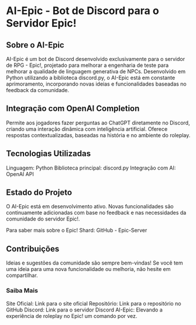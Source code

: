 # AI-Epic - Bot de Discord para o Servidor Epic!

## Sobre o AI-Epic
AI-Epic é um bot de Discord desenvolvido exclusivamente para o servidor de RPG - Epic!, projetado para melhorar a engenharia de teste para melhorar a qualidade de linguagem generativa de NPCs. Desenvolvido em Python utilizando a biblioteca discord.py, o AI-Epic está em constante aprimoramento, incorporando novas ideias e funcionalidades baseadas no feedback da comunidade.

## Integração com OpenAI Completion

Permite aos jogadores fazer perguntas ao ChatGPT diretamente no Discord, criando uma interação dinâmica com inteligência artificial.
Oferece respostas contextualizadas, baseadas na história e no ambiente do roleplay.

## Tecnologias Utilizadas
Linguagem: Python
Biblioteca principal: discord.py
Integração com AI: OpenAI API

## Estado do Projeto
O AI-Epic está em desenvolvimento ativo. Novas funcionalidades são continuamente adicionadas com base no feedback e nas necessidades da comunidade do servidor Epic!.

Para saber mais sobre o Epic! Shard: GitHub - Epic-Server

## Contribuições
Ideias e sugestões da comunidade são sempre bem-vindas! Se você tem uma ideia para uma nova funcionalidade ou melhoria, não hesite em compartilhar.

### Saiba Mais
Site Oficial: Link para o site oficial
Repositório: Link para o repositório no GitHub
Discord: Link para o servidor Discord
AI-Epic: Elevando a experiência de roleplay no Epic! um comando por vez.
